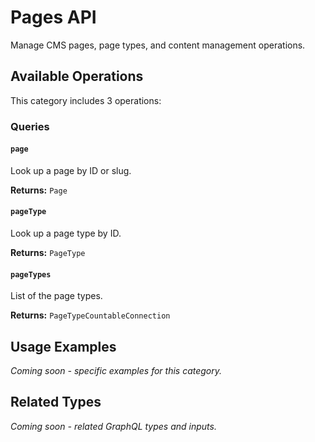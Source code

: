 # Pages API

Manage CMS pages, page types, and content management operations.

## Available Operations

This category includes 3 operations:

### Queries

#### `page`

Look up a page by ID or slug.

**Returns:** `Page`

#### `pageType`

Look up a page type by ID.

**Returns:** `PageType`

#### `pageTypes`

List of the page types.

**Returns:** `PageTypeCountableConnection`

## Usage Examples

*Coming soon - specific examples for this category.*

## Related Types

*Coming soon - related GraphQL types and inputs.*
